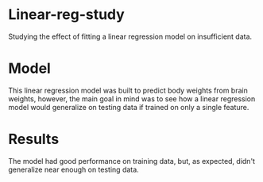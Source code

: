 # Linear-reg-study
Studying the effect of fitting a linear regression model on insufficient data.

# Model
This linear regression model was built to predict body weights from brain weights, however, the main goal in mind was to see how a linear regression model would generalize on testing data if trained on only a single feature. 

# Results
The model had good performance on training data, but, as expected, didn't generalize near enough on testing data.
